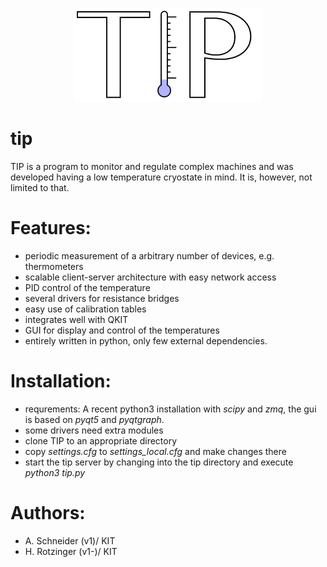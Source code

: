 <p align="center">
  <img src="https://github.com/qkitgroup/tip/blob/master/logo/TIP_logo.png" alt="TIP" width="300">
</p>


tip
===
TIP is a program to monitor and regulate complex machines and was developed having a low temperature cryostate in mind. It is, however, not limited to that.

Features:
===
  * periodic measurement of a arbitrary number of devices, e.g. thermometers
  * scalable client-server architecture with easy network access
  * PID control of the temperature
  * several drivers for resistance bridges
  * easy use of calibration tables
  * integrates well with QKIT
  * GUI for display and control of the temperatures
  * entirely written in python, only few external dependencies.

Installation:
===
  * requrements: A recent python3 installation with *scipy* and *zmq*, the gui is based on *pyqt5* and *pyqtgraph*.
  * some drivers need extra modules
  * clone TIP to an appropriate directory
  * copy *settings.cfg* to *settings_local.cfg* and make changes there
  * start the tip server by changing into the tip directory and execute *python3 tip.py*


Authors:
===
 *  A. Schneider  (v1)/ KIT
 *  H. Rotzinger (v1-)/ KIT
